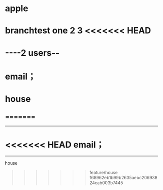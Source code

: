 # apple
branchtest
one
2
3
<<<<<<< HEAD
=======

----2 users--
=======

email；
=======

house
=======

=======
----
----
<<<<<<< HEAD
email；
=======

---
house
>>>>>>> feature/house
>>>>>>> f68962eb1b99b2635aebc20693824cab003b7445
